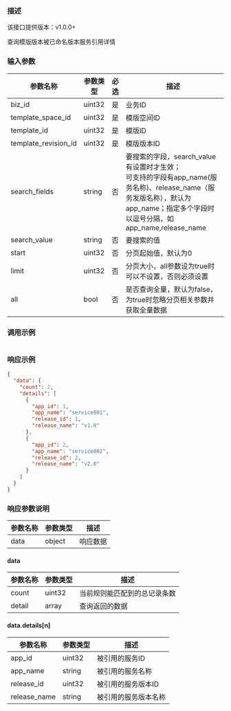### 描述

该接口提供版本：v1.0.0+

查询模版版本被已命名版本服务引用详情

### 输入参数

| 参数名称             | 参数类型 | 必选 | 描述                                                         |
| -------------------- | -------- | ---- | ------------------------------------------------------------ |
| biz_id               | uint32   | 是   | 业务ID                                                       |
| template_space_id    | uint32   | 是   | 模版空间ID                                                   |
| template_id          | uint32   | 是   | 模版ID                                                       |
| template_revision_id | uint32   | 是   | 模版版本ID                                                   |
| search_fields        | string   | 否   | 要搜索的字段，search_value有设置时才生效；<br>可支持的字段有app_name(服务名称)、release_name（服务发版名称），默认为app_name；指定多个字段时以逗号分隔，如app_name,release_name |
| search_value         | string   | 否   | 要搜索的值                                                   |
| start                | uint32   | 否   | 分页起始值，默认为0                                          |
| limit                | uint32   | 否   | 分页大小，all参数设为true时可以不设置，否则必须设置          |
| all                  | bool     | 否   | 是否查询全量，默认为false，为true时忽略分页相关参数并获取全量数据 |

### 调用示例

```json

```

### 响应示例

```json
{
  "data": {
    "count": 2,
    "details": [
      {
        "app_id": 1,
        "app_name": "service001",
        "release_id": 1,
        "release_name": "v1.0"
      },
      {
        "app_id": 2,
        "app_name": "service002",
        "release_id": 2,
        "release_name": "v2.0"        
      }
    ]
  }
}
```

### 响应参数说明

| 参数名称 | 参数类型 | 描述     |
| -------- | -------- | -------- |
| data     | object   | 响应数据 |

#### data

| 参数名称 | 参数类型 | 描述                         |
| -------- | -------- | ---------------------------- |
| count    | uint32   | 当前规则能匹配到的总记录条数 |
| detail   | array    | 查询返回的数据               |

#### data.details[n]

| 参数名称     | 参数类型 | 描述                 |
| ------------ | -------- | -------------------- |
| app_id       | uint32   | 被引用的服务ID       |
| app_name     | string   | 被引用的服务名称     |
| release_id   | uint32   | 被引用的服务版本ID   |
| release_name | string   | 被引用的服务版本名称 |

